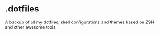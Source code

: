 # .dotfiles
A backup of all my dotfiles, shell configurations and themes based on ZSH and other awesome tools
